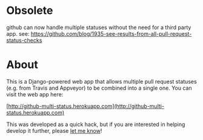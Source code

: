 Obsolete
========
github can now handle multiple statuses without the need for a third party app.
see: https://github.com/blog/1935-see-results-from-all-pull-request-status-checks

About
=====

This is a Django-powered web app that allows multiple pull request statuses
(e.g. from Travis and Appveyor) to be combined into a single one. You can visit
the web app here:

[http://github-multi-status.herokuapp.com](http://github-multi-status.herokuapp.com)

This was developed as a quick hack, but if you are interested in helping
develop it further, please [let me know](mailto:thomas.robitaille@gmail.com)!
